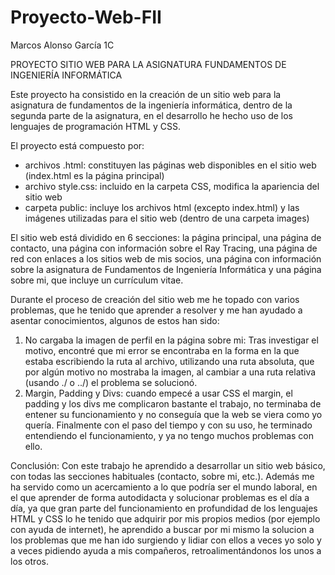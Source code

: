 # Proyecto-Web-FII
Marcos Alonso García 1C

PROYECTO SITIO WEB PARA LA ASIGNATURA FUNDAMENTOS DE INGENIERÍA INFORMÁTICA

Este proyecto ha consistido en la creación de un sitio web para la asignatura de fundamentos de la ingeniería informática, dentro de la segunda parte de la asignatura, en el desarrollo he hecho uso de los lenguajes de programación HTML y CSS.

El proyecto está compuesto por:
- archivos .html: constituyen las páginas web disponibles en el sitio web (index.html es la página principal)
- archivo style.css: incluido en la carpeta CSS, modifica la apariencia del sitio web
- carpeta public: incluye los archivos html (excepto index.html) y las imágenes utilizadas para el sitio web (dentro de una carpeta images)

El sitio web está dividido en 6 secciones: la página principal, una página de contacto, una página con información sobre el Ray Tracing, una página de red con enlaces a los sitios web de mis socios, una página con información sobre la asignatura de Fundamentos de Ingeniería Informática y una página sobre mi, que incluye un currículum vitae.

Durante el proceso de creación del sitio web me he topado con varios problemas, que he tenido que aprender a resolver y me han ayudado a asentar conocimientos, algunos de estos han sido:
1. No cargaba la imagen de perfil en la página sobre mi: Tras investigar el motivo, encontré que mi error se encontraba en la forma en la que estaba escribiendo la ruta al archivo, utilizando una ruta absoluta, que por algún motivo no mostraba la imagen, al cambiar a una ruta relativa (usando ./ o ../) el problema se solucionó.
2. Margin, Padding y Divs: cuando empecé a usar CSS el margin, el padding y los divs me complicaron bastante el trabajo, no terminaba de entener su funcionamiento y no conseguía que la web se viera como yo quería. Finalmente con el paso del tiempo y con su uso, he terminado entendiendo el funcionamiento, y ya no tengo muchos problemas con ello.

Conclusión: Con este trabajo he aprendido a desarrollar un sitio web básico, con todas las secciones habituales (contacto, sobre mi, etc.). Además me ha servido como un acercamiento a lo que podría ser el mundo laboral, en el que aprender de forma autodidacta y solucionar problemas es el día a día, ya que gran parte del funcionamiento en profundidad de los lenguajes HTML y CSS lo he tenido que adquirir por mis propios medios (por ejemplo con ayuda de internet), he aprendido a buscar por mi mismo la solucion a los problemas que me han ido surgiendo y lidiar con ellos a veces yo solo y a veces pidiendo ayuda a mis compañeros, retroalimentándonos los unos a los otros.
